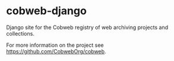 # cobweb-django
Django site for the Cobweb registry of web archiving projects and collections.

For more information on the project see https://github.com/CobwebOrg/cobweb.
